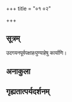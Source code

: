 +++
title = "०१ ०२"

+++
## सूत्रम्
उदगयनपूर्वपक्षाहःपुण्याहेषु कार्याणि।
## अनाकुला

## गृह्यतात्पर्यदर्शनम्

